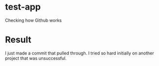# test-app
Checking how Github works

# Result
I just made a commit that pulled through. I tried so hard initially on another project that was unsuccessful.
